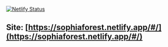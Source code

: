 [![Netlify Status](https://api.netlify.com/api/v1/badges/13ec514c-0634-4ab7-aca2-264c19bb88a9/deploy-status)](https://app.netlify.com/sites/sophiaforest/deploys)


## Site: [https://sophiaforest.netlify.app/#/](https://sophiaforest.netlify.app/#/)

